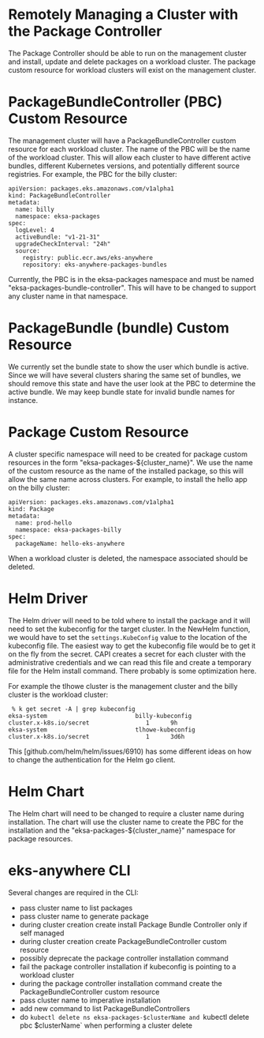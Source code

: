 # Remotely Managing a Cluster with the Package Controller

The Package Controller should be able to run on the management cluster and install, update and delete packages on a workload cluster. The package custom resource for workload clusters will exist on the management cluster.

# PackageBundleController (PBC) Custom Resource
The management cluster will have a PackageBundleController custom resource for each workload cluster. The name of the PBC will be the name of the workload cluster.  This will allow each cluster to have different active bundles, different Kubernetes versions, and potentially different source registries. For example, the PBC for the billy cluster:

```
apiVersion: packages.eks.amazonaws.com/v1alpha1
kind: PackageBundleController
metadata:
  name: billy
  namespace: eksa-packages
spec:
  logLevel: 4
  activeBundle: "v1-21-31"
  upgradeCheckInterval: "24h"
  source:
    registry: public.ecr.aws/eks-anywhere
    repository: eks-anywhere-packages-bundles
```
Currently, the PBC is in the eksa-packages namespace and must be named "eksa-packages-bundle-controller". This will have to be changed to support any cluster name in that namespace.

# PackageBundle (bundle) Custom Resource
We currently set the bundle state to show the user which bundle is active. Since we will have several clusters sharing the same set of bundles, we should remove this state and have the user look at the PBC to determine the active bundle. We may keep bundle state for invalid bundle names for instance.

# Package Custom Resource
A cluster specific namespace will need to be created for package custom resources in the form "eksa-packages-${cluster_name}". We use the name of the custom resource as the name of the installed package, so this will allow the same name across clusters. For example, to install the hello app on the billy cluster:

```
apiVersion: packages.eks.amazonaws.com/v1alpha1
kind: Package
metadata:
  name: prod-hello
  namespace: eksa-packages-billy
spec:
  packageName: hello-eks-anywhere
```

When a workload cluster is deleted, the namespace associated should be deleted.
# Helm Driver
The Helm driver will need to be told where to install the package and it will need to set the kubeconfig for the target cluster. In the NewHelm function, we would have to set the `settings.KubeConfig` value to the location of the kubeconfig file. The easiest way to get the kubeconfig file would be to get it on the fly from the secret. CAPI creates a secret for each cluster with the administrative credentials and we can read this file and create a temporary file for the Helm install command. There probably is some optimization here.

For example the tlhowe cluster is the management cluster and the billy cluster is the workload cluster:
```
 % k get secret -A | grep kubeconfig
eksa-system                         billy-kubeconfig                                  cluster.x-k8s.io/secret                1      9h
eksa-system                         tlhowe-kubeconfig                                 cluster.x-k8s.io/secret                1      3d6h
```

This [github.com/helm/helm/issues/6910) has some different ideas on how to change the authentication for the Helm go client.

# Helm Chart
The Helm chart will need to be changed to require a cluster name during installation. The chart will use the cluster name to create the PBC for the installation and the "eksa-packages-${cluster_name}" namespace for package resources.

# eks-anywhere CLI
Several changes are required in the CLI:
* pass cluster name to list packages
* pass cluster name to generate package
* during cluster creation create install Package Bundle Controller only if self managed
* during cluster creation create PackageBundleController custom resource
* possibly deprecate the package controller installation command
* fail the package controller installation if kubeconfig is pointing to a workload cluster
* during the package controller installation command create the PackageBundleController custom resource
* pass cluster name to imperative installation
* add new command to list PackageBundleControllers
* do `kubectl delete ns eksa-packages-$clusterName and `kubectl delete pbc $clusterName` when performing a cluster delete
